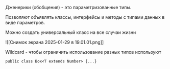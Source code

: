Дженерики (обобщения) - это параметризованные типы.

Позволяют объявлять классы, интерфейсы и методы с типами данных в виде параметров.

Можно создать универсальный класс на все случаи жизни

![[Снимок экрана 2025-01-29 в 19.01.01.png]]

Wildcard - чтобы ограничить использование разных типов используют 

```
public class Box<T extends Number> {...}
```
